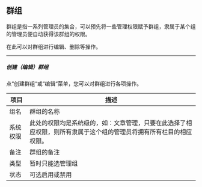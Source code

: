 ## 群组

群组是指一系列管理员的集合，可以预先将一些管理权限赋予群组，隶属于某个组的管理员便自动获得该群组的权限。

在此可以对群组进行编辑、删除等操作。

----------

##### 创建（编辑）群组

点“创建群组“或“编辑“菜单，您可以对群组进行各项操作。

| 项目 | 描述 |
| - | - |
| 组名 | 群组的名称 |
| 系统权限 | 此处的权限均是系统级的，如：文章管理，只要在此选择了相应权限，则所有隶属于这个组的管理员将拥有所有栏目的相应权限。 |
| 备注 | 群组的备注 |
| 类型 | 暂时只能选管理组 |
| 状态 | 可选启用或禁用 |
